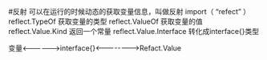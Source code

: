 #反射
可以在运行的时候动态的获取变量信息，叫做反射
import（
    “refect”
）
reflect.TypeOf 获取变量的类型
reflect.ValueOf 获取变量的值
reflect.Value.Kind 返回一个常量
reflect.Value.Interface 转化成interface{}类型

变量<------>interface{}<-------->Refact.Value
